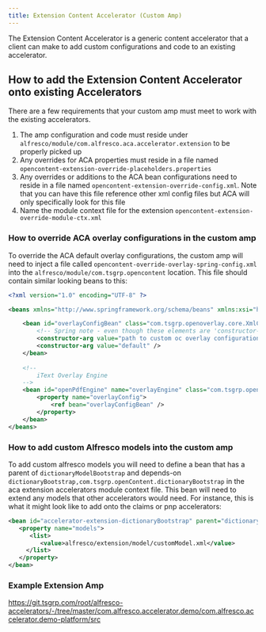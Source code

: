 ```yaml
---
title: Extension Content Accelerator (Custom Amp)
---
```


The Extension Content Accelerator is a generic content accelerator that a client can make to add custom configurations and code to an existing accelerator. 

## How to add the Extension Content Accelerator onto existing Accelerators
There are a few requirements that your custom amp must meet to work with the existing accelerators.
1. The amp configuration and code must reside under `alfresco/module/com.alfresco.aca.accelerator.extension` to be properly picked up
2. Any overrides for ACA properties must reside in a file named `opencontent-extension-override-placeholders.properties`
3. Any overrides or additions to the ACA bean configurations need to reside in a file named `opencontent-extension-override-config.xml`. Note that you can have this file reference other xml config files but ACA will only specifically look for this file
4. Name the module context file for the extension `opencontent-extension-override-module-ctx.xml`

### How to override ACA overlay configurations in the custom amp
To override the ACA default overlay configurations, the custom amp will need to inject a file called `opencontent-override-overlay-spring-config.xml` into the `alfresco/module/com.tsgrp.opencontent` location. This file should contain similar looking beans to this:
```xml
<?xml version="1.0" encoding="UTF-8" ?>

<beans xmlns="http://www.springframework.org/schema/beans" xmlns:xsi="http://www.w3.org/2001/XMLSchema-instance" xsi:schemaLocation="http://www.springframework.org/schema/beans http://www.springframework.org/schema/beans/spring-beans-2.0.xsd">

	<bean id="overlayConfigBean" class="com.tsgrp.openoverlay.core.XmlConfigFactory" factory-method="createInstance">
		<!-- Spring note - even though these elements are 'constructor-arg' elements, they are really params for the createInstance factory method -->
		<constructor-arg value="path to custom oc overlay configurations.xml" />
		<constructor-arg value="default" />
	</bean>	
	
	<!-- 
		iText Overlay Engine
	-->
	<bean id="openPdfEngine" name="overlayEngine" class="com.tsgrp.openoverlay.openpdf.OpenPdfOverlayEngine" init-method="onInit">
		<property name="overlayConfig">
			<ref bean="overlayConfigBean" />
		</property>
	</bean>
</beans>
```

### How to add custom Alfresco models into the custom amp
To add custom alfresco models you will need to define a bean that has a parent of `dictionaryModelBootstrap` and depends-on `dictionaryBootstrap,com.tsgrp.openContent.dictionaryBootstrap` in the aca extension accelerators module context file. This bean will need to extend any models that other accelerators would need. For instance, this is what it might look like to add onto the claims or pnp accelerators:
```xml
<bean id="accelerator-extension-dictionaryBootstrap" parent="dictionaryModelBootstrap"	depends-on="dictionaryBootstrap,com.tsgrp.openContent.dictionaryBootstrap">
   <property name="models">
      <list>
         <value>alfresco/extension/model/customModel.xml</value>
     </list>
   </property>
</bean>
```
### Example Extension Amp
https://git.tsgrp.com/root/alfresco-accelerators/-/tree/master/com.alfresco.accelerator.demo/com.alfresco.accelerator.demo-platform/src